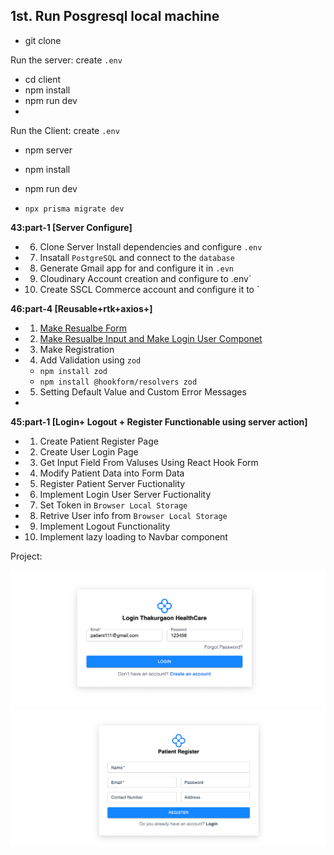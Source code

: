 ## 1st. Run Posgresql local machine

- git clone 

Run the server:
create `.env`

-    cd client
-    npm install 
-    npm run dev
- 
Run the Client:
create `.env`

-    npm server 
-    npm install 
-    npm run dev


- `npx prisma migrate dev`

**43:part-1 [Server Configure]**
- 6. Clone Server Install dependencies and configure `.env`
- 7. Insatall `PostgreSQL` and connect to the `database`
- 8. Generate Gmail app for and configure it in `.evn`
- 9. Cloudinary Account creation and configure to .env`
- 10. Create SSCL Commerce account and configure it to `

**46:part-4 [Reusable+rtk+axios+]**
- 1. [Make Resualbe Form](https://react-hook-form.com/docs/formprovider)
- 2. [Make Resualbe Input and Make Login User Componet](https://react-hook-form.com/docs/usecontroller/controller) 
- 3. Make Registration
- 4. Add Validation using `zod` 
    - `npm install zod`
    - `npm install @hookform/resolvers zod`
- 5. Setting Default Value and Custom Error Messages

-
**45:part-1 [Login+ Logout + Register Functionable using server action]**
- 1. Create Patient Register Page
- 2. Create User Login Page
- 3. Get Input Field From Valuses Using React Hook Form
- 4. Modify Patient Data into Form Data
- 5. Register Patient Server Fuctionality 
- 6. Implement Login User Server Fuctionality 
- 7. Set Token in `Browser Local Storage `
- 8. Retrive User info from `Browser Local Storage `
- 9. Implement Logout Functionality
- 10. Implement lazy loading to Navbar component


Project:

![log](./outputImage/log.png) 
![log](./outputImage/reg.png)